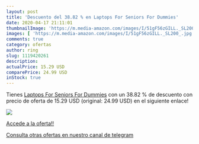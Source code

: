 ```yaml
---
layout: post
title: 'Descuento del 38.82 % en Laptops For Seniors For Dummies'
date: 2020-04-17 21:11:01
thumbnailImage: 'https://m.media-amazon.com/images/I/51gF56zGILL._SL200_.jpg'
images: [ 'https://m.media-amazon.com/images/I/51gF56zGILL._SL200_.jpg' ]
comments: true
category: ofertas
author: ring
slug: 1119420261
description:
actualPrice: 15.29 USD
comparePrice: 24.99 USD
inStock: true
---
```


Tienes [Laptops For Seniors For Dummies](https://www.amazon.com/dp/1119420261/?tag=redken08-20) con un 38.82 % de descuento con precio de oferta de 15.29 USD (original: 24.99 USD) en el siguiente enlace!

[![](https://m.media-amazon.com/images/I/51gF56zGILL._SL200_.jpg)](https://www.amazon.com/dp/1119420261/?tag=redken08-20)

[Accede a la oferta!!](https://www.amazon.com/dp/1119420261/?tag=redken08-20)

[Consulta otras ofertas en nuestro canal de telegram](https://t.me/s/ofertas25)
